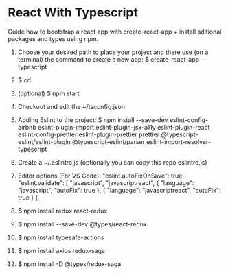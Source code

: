 # React With Typescript

Guide how to bootstrap a react app with create-react-app + install aditional
packages and types using npm.

1. Choose your desired path to place your project and there use (on a terminal)
   the command to create a new app:
   $ create-react-app <output-folder-name> --typescript

2. $ cd <output-project-folder>

3. (optional) $ npm start

4. Checkout and edit the ~/tsconfig.json

5. Adding Eslint to the project:
   $ npm install --save-dev eslint-config-airbnb eslint-plugin-import eslint-plugin-jsx-a11y eslint-plugin-react eslint-config-prettier eslint-plugin-prettier prettier @typescript-eslint/eslint-plugin @typescript-eslint/parser eslint-import-resolver-typescript

6. Create a ~/.eslintrc.js (optionally you can copy this repo eslintrc.js)

7. Editor options (For VS Code):
   "eslint.autoFixOnSave": true,
   "eslint.validate": [
     "javascript",
     "javascriptreact",
     { "language": "javascript", "autoFix": true },
     { "language": "javascriptreact", "autoFix": true }
   ],

8. $ npm install redux react-redux

9. $ npm install --save-dev @types/react-redux

10. $ npm install typesafe-actions

11. $ npm install axios redux-saga

12. $ npm install -D @types/redux-saga

